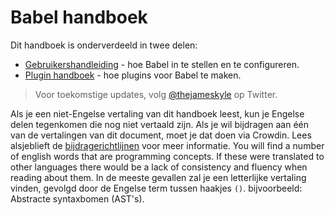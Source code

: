 # Babel handboek

Dit handboek is onderverdeeld in twee delen:

  * [Gebruikershandleiding](user-handbook.md) - hoe Babel in te stellen en te configureren.
  * [Plugin handboek](plugin-handbook.md) - hoe plugins voor Babel te maken.

> Voor toekomstige updates, volg [@thejameskyle](https://twitter.com/thejameskyle) op Twitter.

Als je een niet-Engelse vertaling van dit handboek leest, kun je Engelse delen tegenkomen die nog niet vertaald zijn. Als je wil bijdragen aan één van de vertalingen van dit document, moet je dat doen via Crowdin. Lees alsjeblieft de [bijdragerichtlijnen](/CONTRIBUTING.md) voor meer informatie. You will find a number of english words that are programming concepts. If these were translated to other languages there would be a lack of consistency and fluency when reading about them. In de meeste gevallen zal je een letterlijke vertaling vinden, gevolgd door de Engelse term tussen haakjes `()`. bijvoorbeeld: Abstracte syntaxbomen (AST's).